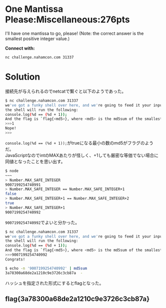 # One Mantissa Please:Miscellaneous:276pts
I'll have one mantissa to go, please! (Note: the correct answer is the smallest positive integer value.)  

**Connect with:**  
```
nc challenge.nahamcon.com 31337
```

# Solution
接続先が与えられるのでnetcatで繋ぐと以下のようであった。  
```bash
$ nc challenge.nahamcon.com 31337
we've got a funky shell over here, and we're going to feed it your input!
the shell will run the following:
console.log(%d == (%d + 1));
And the flag is `flag{<md5>}, where <md5> is the md5sum of the smallest integer input that prints true!
>>>1
Nope!
>>>
```
`console.log(%d == (%d + 1));`がtrueになる最小の数のmd5がフラグのようだ。  
JavaScriptなのでintのMAXあたりが怪しく、+1しても厳密な等価でない場合に同値となったことを思い出す。  
```bash
$ node
~~~
> Number.MAX_SAFE_INTEGER
9007199254740991
> Number.MAX_SAFE_INTEGER == Number.MAX_SAFE_INTEGER+1
false
> Number.MAX_SAFE_INTEGER+1 == Number.MAX_SAFE_INTEGER+2
true
> Number.MAX_SAFE_INTEGER+1
9007199254740992
```
`9007199254740992`でよいと分かった。  
```bash
$ nc challenge.nahamcon.com 31337
we've got a funky shell over here, and we're going to feed it your input!
the shell will run the following:
console.log(%d == (%d + 1));
And the flag is `flag{<md5>}, where <md5> is the md5sum of the smallest integer input that prints true!
>>>9007199254740992
Congrats!

$ echo -n '9007199254740992' | md5sum
3a78300a68de2a1210c9e3726c3cb87a  -
```
ハッシュを指定された形式にするとflagとなった。  

## flag{3a78300a68de2a1210c9e3726c3cb87a}